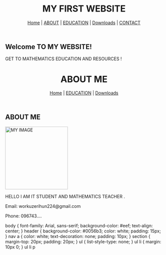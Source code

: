 
<!-- index.html -->
<!DOCTYPE html>
<html lang="en">
<head>
    <meta charset="UTF-8">
    <meta name="viewport" content="width=device-width, initial-scale=1.0">
    <title>SEGNI WEBSITE</title>
    <link rel="stylesheet" href="style.css">
</head>
<body>
    <header>
        <h1>MY FIRST WEBSITE</h1>
        <nav>
            <a href="index.html">Home</a> |
            <a href="about.html">ABOUT</a> |
            <a href="lessons.html">EDUCATION</a> |
            <a href="downloads.html">Downloads</a> |
            <a href="contact.html">CONTACT</a>
        </nav>
    </header>
    <section>
        <h2>Welcome TO MY WEBSITE!</h2>
        <p>GET TO MATHEMATICS EDUCATION AND RESOURCES !</p>
    </section>
</body>
</html>

<!-- about.html -->
<!DOCTYPE html>
<html lang="om">
<head>
    <meta charset="UTF-8">
    <meta name="viewport" content="width=device-width, initial-scale=1.0">
    <title>ABOUT ME</title>
    <link rel="stylesheet" href="style.css">
</head>
<body>
    <header>
        <h1>ABOUT ME</h1>
        <nav>
            <a href="index.html">Home</a> |
            <a href="lessons.html">EDUCATION</a> |
            <a href="downloads.html">Downloads</a>
        </nav>
    </header>
    <section>
        <h2>ABOUT ME</h2>
        <img src="https://drive.google.com/drive/mobile/folders/1-ngaLGcuJpHSvqe7NIFLsEdIz4oSyiH8?pli=1&sort=13&direction=a" alt="MY IMAGE" width="200">
        <p>HELLO I AM IT STUDENT AND MATHEMATICS TEACHER .</p>
        <p>Email: workuzerihun224@gmail.com</p>
        <p>Phone: 096743....</p>
    </section>
</body>
</html>

<!-- style.css -->
body {
    font-family: Arial, sans-serif;
    background-color: #eef;
    text-align: center;
}
header {
    background-color: #0056b3;
    color: white;
    padding: 15px;
}
nav a {
    color: white;
    text-decoration: none;
    padding: 10px;
}
section {
    margin-top: 20px;
    padding: 20px;
}
ul {
    list-style-type: none;
}
ul li {
    margin: 10px 0;
}
ul li p